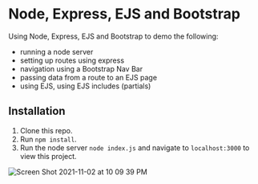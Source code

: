 # Node, Express, EJS and Bootstrap

Using Node, Express, EJS and Bootstrap to demo the following: 
* running a node server
* setting up routes using express
* navigation using a Bootstrap Nav Bar
* passing data from a route to an EJS page
* using EJS, using EJS includes (partials)

## Installation 

1. Clone this repo. 
2. Run `npm install`. 
3. Run the node server `node index.js` and navigate to `localhost:3000` to view this project. 


![Screen Shot 2021-11-02 at 10 09 39 PM](https://user-images.githubusercontent.com/1819208/140001010-182f1e79-f238-4f2b-b1f8-2b3b508f6536.png)

